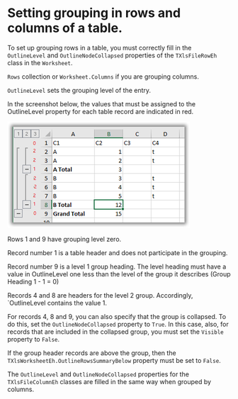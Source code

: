 # Setting grouping in rows and columns of a table.


To set up grouping rows in a table, you must correctly fill in the `OutlineLevel` and `OutlineNodeCollapsed` properties of the `TXlsFileRowEh` class in the `Worksheet`.

`Rows` collection or `Worksheet.Columns` if you are grouping columns.

`OutlineLevel` sets the grouping level of the entry.

In the screenshot below, the values that must be assigned to the OutlineLevel property for each table record are indicated in red.

![Alt text](../../images/clip0081.png)
 
Rows 1 and 9 have grouping level zero.

Record number 1 is a table header and does not participate in the grouping.

Record number 9 is a level 1 group heading. The level heading must have a value in OutlineLevel one less than the level of the group it describes (Group Heading 1 - 1 = 0)

Records 4 and 8 are headers for the level 2 group. Accordingly, `OutlineLevel contains the value 1.

For records 4, 8 and 9, you can also specify that the group is collapsed. To do this, set the `OutlineNodeCollapsed` property to `True`. In this case, also, for records that are included in the collapsed group, you must set the `Visible` property to `False`.

If the group header records are above the group, then the `TXlsWorksheetEh.OutlineRowsSummaryBelow` property must be set to `False`.

The `OutlineLevel` and `OutlineNodeCollapsed` properties for the `TXlsFileColumnEh` classes are filled in the same way when grouped by columns.
